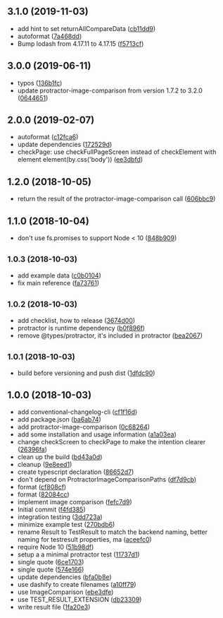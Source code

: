 ## 3.1.0 (2019-11-03)

* add hint to set returnAllCompareData ([cb11dd9](https://github.com/JochenDiekenbrock/image-comparison-frontend/commit/cb11dd9))
* autoformat ([7a468dd](https://github.com/JochenDiekenbrock/image-comparison-frontend/commit/7a468dd))
* Bump lodash from 4.17.11 to 4.17.15 ([f5713cf](https://github.com/JochenDiekenbrock/image-comparison-frontend/commit/f5713cf))



## 3.0.0 (2019-06-11)

* typos ([136b1fc](https://github.com/JochenDiekenbrock/image-comparison-frontend/commit/136b1fc))
* update protractor-image-comparison from version 1.7.2 to 3.2.0 ([0644651](https://github.com/JochenDiekenbrock/image-comparison-frontend/commit/0644651))



## 2.0.0 (2019-02-07)

* autoformat ([c12fca6](https://github.com/JochenDiekenbrock/image-comparison-frontend/commit/c12fca6))
* update dependencies ([172529d](https://github.com/JochenDiekenbrock/image-comparison-frontend/commit/172529d))
* checkPage: use checkFullPageScreen instead of checkElement with element element(by.css('body')) ([ee3dbfd](https://github.com/JochenDiekenbrock/image-comparison-frontend/commit/ee3dbfd))



## 1.2.0 (2018-10-05)

* return the result of the protractor-image-comparison call ([606bbc9](https://github.com/JochenDiekenbrock/image-comparison-frontend/commit/606bbc9))



## 1.1.0 (2018-10-04)

* don't use fs.promises to support Node < 10 ([848b909](https://github.com/JochenDiekenbrock/image-comparison-frontend/commit/848b909))



## <small>1.0.3 (2018-10-03)</small>

* add example data ([c0b0104](https://github.com/JochenDiekenbrock/image-comparison-frontend/commit/c0b0104))
* fix main reference ([fa73761](https://github.com/JochenDiekenbrock/image-comparison-frontend/commit/fa73761))



## <small>1.0.2 (2018-10-03)</small>

* add checklist, how to release ([3674d00](https://github.com/JochenDiekenbrock/image-comparison-frontend/commit/3674d00))
* protractor is runtime dependency ([b0f896f](https://github.com/JochenDiekenbrock/image-comparison-frontend/commit/b0f896f))
* remove @types/protractor, it's included in protractor ([bea2067](https://github.com/JochenDiekenbrock/image-comparison-frontend/commit/bea2067))



## <small>1.0.1 (2018-10-03)</small>

* build before versioning and push dist ([1dfdc90](https://github.com/JochenDiekenbrock/image-comparison-frontend/commit/1dfdc90))



## 1.0.0 (2018-10-03)

* add conventional-changelog-cli ([cf1f16d](https://github.com/JochenDiekenbrock/image-comparison-frontend/commit/cf1f16d))
* add package.json ([ba6ab74](https://github.com/JochenDiekenbrock/image-comparison-frontend/commit/ba6ab74))
* add protractor-image-comparison ([0c68264](https://github.com/JochenDiekenbrock/image-comparison-frontend/commit/0c68264))
* add some installation and usage information ([a1a03ea](https://github.com/JochenDiekenbrock/image-comparison-frontend/commit/a1a03ea))
* change checkScreen to checkPage to make the intention clearer ([26396fa](https://github.com/JochenDiekenbrock/image-comparison-frontend/commit/26396fa))
* clean up the build ([bd43a0d](https://github.com/JochenDiekenbrock/image-comparison-frontend/commit/bd43a0d))
* cleanup ([9e8eed1](https://github.com/JochenDiekenbrock/image-comparison-frontend/commit/9e8eed1))
* create typescript declaration ([86652d7](https://github.com/JochenDiekenbrock/image-comparison-frontend/commit/86652d7))
* don't depend on ProtractorImageComparisonPaths ([df7d9cb](https://github.com/JochenDiekenbrock/image-comparison-frontend/commit/df7d9cb))
* format ([cf808cf](https://github.com/JochenDiekenbrock/image-comparison-frontend/commit/cf808cf))
* format ([82084cc](https://github.com/JochenDiekenbrock/image-comparison-frontend/commit/82084cc))
* implement image comparison ([fefc7d9](https://github.com/JochenDiekenbrock/image-comparison-frontend/commit/fefc7d9))
* Initial commit ([f4fd385](https://github.com/JochenDiekenbrock/image-comparison-frontend/commit/f4fd385))
* integration testing ([3dd723a](https://github.com/JochenDiekenbrock/image-comparison-frontend/commit/3dd723a))
* minimize example test ([270bdb6](https://github.com/JochenDiekenbrock/image-comparison-frontend/commit/270bdb6))
* rename Result to TestResult to match the backend naming, better naming for testresult properties, ma ([aceefc0](https://github.com/JochenDiekenbrock/image-comparison-frontend/commit/aceefc0))
* require Node 10 ([51b98df](https://github.com/JochenDiekenbrock/image-comparison-frontend/commit/51b98df))
* setup a a minimal protractor test ([11737d1](https://github.com/JochenDiekenbrock/image-comparison-frontend/commit/11737d1))
* single quote ([6ce1703](https://github.com/JochenDiekenbrock/image-comparison-frontend/commit/6ce1703))
* single quote ([574e166](https://github.com/JochenDiekenbrock/image-comparison-frontend/commit/574e166))
* update dependencies ([bfa0b8e](https://github.com/JochenDiekenbrock/image-comparison-frontend/commit/bfa0b8e))
* use dashify to create filenames ([a10ff79](https://github.com/JochenDiekenbrock/image-comparison-frontend/commit/a10ff79))
* use ImageComparison ([ebe3dfe](https://github.com/JochenDiekenbrock/image-comparison-frontend/commit/ebe3dfe))
* use TEST_RESULT_EXTENSION ([db23309](https://github.com/JochenDiekenbrock/image-comparison-frontend/commit/db23309))
* write result file ([1fa20e3](https://github.com/JochenDiekenbrock/image-comparison-frontend/commit/1fa20e3))



